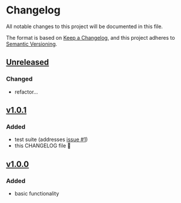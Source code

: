 # Changelog

All notable changes to this project will be documented in this file.

The format is based on [Keep a Changelog](https://keepachangelog.com/en/1.1.0/), and this project adheres to [Semantic Versioning](https://semver.org/spec/v2.0.0.html).


## [Unreleased]

### Changed

* refactor...


## [v1.0.1]

### Added

* test suite (addresses [issue #1](https://github.com/kglw-dot-net/bot-bluesky-live/issues/1))
* this CHANGELOG file 🤘


## [v1.0.0]

### Added

* basic functionality


[Unreleased]: https://github.com/kglw-dot-net/bot-bluesky-live/compare/v1.0.1...HEAD
[v1.0.1]: https://github.com/kglw-dot-net/bot-bluesky-live/releases/tag/v1.0.1
[v1.0.0]: https://github.com/kglw-dot-net/bot-bluesky-live/releases/tag/v1.0.0
